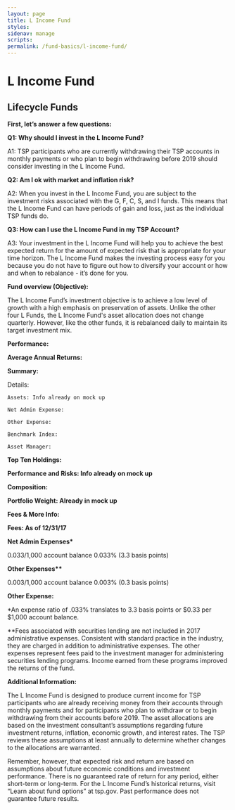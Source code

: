 ```yaml
---
layout: page
title: L Income Fund
styles: 
sidenav: manage
scripts:
permalink: /fund-basics/l-income-fund/
---
```

# L Income Fund
## Lifecycle Funds
**First, let’s answer a few questions:**

**Q1: Why should I invest in the L Income Fund?**

A1: TSP participants who are currently withdrawing their TSP accounts in monthly payments or who plan to begin withdrawing before 2019 should consider investing in the L Income Fund.

**Q2: Am I ok with market and inflation risk?**

A2: When you invest in the L Income Fund, you are subject to the investment risks associated with the G, F, C, S, and I funds. This means that the L Income Fund can have periods of gain and loss, just as the individual TSP funds do.  

**Q3: How can I use the L Income Fund in my TSP Account?**

A3: Your investment in the L Income Fund will help you to achieve the best expected return for the amount of expected risk that is appropriate for your time horizon. The L Income Fund makes the investing process easy for you because you do not have to figure out how to diversify your account or how and when to rebalance - it’s done for you. 

**Fund overview (Objective):**

The L Income Fund’s investment objective is to achieve a low level of growth with a high emphasis on preservation of assets. Unlike the other four L Funds, the L Income Fund's asset allocation does not change quarterly. However, like the other funds, it is rebalanced daily to maintain its target investment mix.

**Performance:**

**Average Annual Returns:** 
 
**Summary:**
	
  Details:
		
    Assets: Info already on mock up
		
    Net Admin Expense: 
		
    Other Expense:
		
    Benchmark Index:
		
    Asset Manager:
	
  **Top Ten Holdings:**

**Performance and Risks: Info already on mock up**

**Composition:**
	
  **Portfolio Weight: Already in mock up**

**Fees & More Info:**

**Fees:  As of 12/31/17**

__Net Admin Expenses*__

$0.033/$1,000 account balance 0.033% (3.3 basis points)

__Other Expenses**__ 

$0.003/$1,000 account balance 0.003% (0.3 basis points) 
	
  **Other Expense:**

*An expense ratio of .033% translates to 3.3 basis points or $0.33 per $1,000 account balance.

**Fees associated with securities lending are not included in 2017 administrative expenses. Consistent with standard practice in the industry, they are charged in addition to administrative
expenses. The other expenses represent fees paid to the investment manager for administering securities lending programs. Income earned from these programs improved the returns of the fund.

**Additional Information:**

The L Income Fund is designed to produce current income for TSP participants who are already receiving money from their accounts through monthly payments and for participants who plan to withdraw or to begin withdrawing from their accounts before 2019. The asset allocations are based on the investment consultant’s assumptions regarding future investment returns, inflation, economic growth, and interest rates. The TSP reviews these assumptions at least annually to determine whether changes to the allocations are warranted. 

Remember, however, that expected risk and return are based on assumptions about future economic conditions and investment performance. There is no guaranteed rate of return for any period, either short-term or long-term. For the L Income Fund’s historical returns, visit “Learn about fund options” at tsp.gov. Past performance does not guarantee future results.
